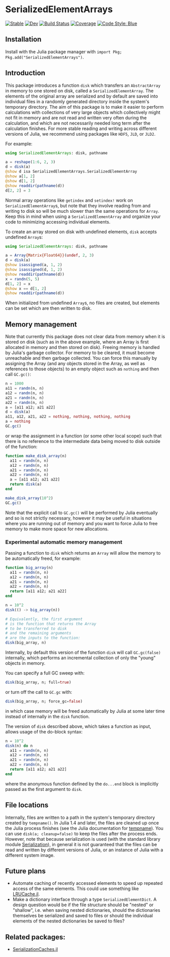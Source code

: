 # SerializedElementArrays

[![Stable](https://img.shields.io/badge/docs-stable-blue.svg)](https://mtfishman.github.io/SerializedElementArrays.jl/stable)
[![Dev](https://img.shields.io/badge/docs-dev-blue.svg)](https://mtfishman.github.io/SerializedElementArrays.jl/dev)
[![Build Status](https://github.com/mtfishman/SerializedElementArrays.jl/workflows/CI/badge.svg)](https://github.com/mtfishman/SerializedElementArrays.jl/actions)
[![Coverage](https://codecov.io/gh/mtfishman/SerializedElementArrays.jl/branch/master/graph/badge.svg)](https://codecov.io/gh/mtfishman/SerializedElementArrays.jl)
[![Code Style: Blue](https://img.shields.io/badge/code%20style-blue-4495d1.svg)](https://github.com/invenia/BlueStyle)

## Installation

Install with the Julia package manager with `import Pkg; Pkg.add("SerializedElementArrays")`.

## Introduction

This package introduces a function `disk` which transfers an `AbstractArray` in memory to one stored on disk, called a `SerializedElementArray`. The elements of the original array are serialized and by default are saved into individual files in a randomly generated directory inside the system's temporary directory. The aim of this package is to make it easier to perform calculations with collections of very large objects which collectively might not fit in memory and are not read and written very often during the calculation, and which are not necessarily needed long term after the calculation finishes. For more stable reading and writing across different versions of Julia, we recommend using packages like `HDF5`, `JLD`, or `JLD2`.

For example:
```julia
using SerializedElementArrays: disk, pathname

a = reshape(1:6, 2, 3)
d = disk(a)
@show d isa SerializedElementArrays.SerializedElementArray
@show a[1, 2]
@show d[1, 2]
@show readdir(pathname(d))
d[2, 2] = 3
```
Normal array operations like `getindex` and `setindex!` work on `SerializedElementArray`s, but note that they involve reading from and writing to disk so will be much slower than the same operations for `Array`. Keep this in mind when using a `SerializedElementArray` and organize your code to minimizing accessing individual elements.

To create an array stored on disk with undefined elements, `disk` accepts undefined `Array`s:
```julia
using SerializedElementArrays: disk, pathname

a = Array{Matrix{Float64}}(undef, 2, 3)
d = disk(a)
@show isassigned(a, 1, 2)
@show isassigned(d, 1, 2)
@show readdir(pathname(d))
x = randn(5, 5)
d[1, 2] = x
@show x == d[1, 2]
@show readdir(pathname(d))
```
When initialized from undefined `Array`s, no files are created, but elements can be set which are then written to disk.

## Memory management

Note that currently this package does not clear data from memory when it is stored on disk (such as in the above example, where an Array is first allocated in memory and then stored on disk). Freeing memory is handled by Julia's garbage collector. For memory to be cleared, it must become unreachable and then garbage collected. You can force this manually by assigning the Array (and any objects stored in the Array, as well as references to those objects) to an empty object such as `nothing` and then call `GC.gc()`:
```julia
n = 1000
a11 = randn(n, n)
a12 = randn(n, n)
a21 = randn(n, n)
a22 = randn(n, n)
a = [a11 a12; a21 a22]
d = disk(a)
a11, a12, a21, a22 = nothing, nothing, nothing, nothing
a = nothing
GC.gc()
```
or wrap the assignment in a function (or some other local scope) such that there is no reference to the intermediate data being moved to disk outside of the function:
```julia
function make_disk_array(n)
  a11 = randn(n, n)
  a12 = randn(n, n)
  a21 = randn(n, n)
  a22 = randn(n, n)
  a = [a11 a12; a21 a22]
  return disk(a)
end

make_disk_array(10^2)
GC.gc()
```
Note that the explicit call to `GC.gc()` will be performed by Julia eventually and so is not strictly necessary, however it may be useful in situations where you are running out of memory and you want to force Julia to free memory to make more space for new allocations. 

### Experimental automatic memory management

Passing a function to `disk` which returns an `Array` will allow the memory to be automatically freed, for example:
```julia
function big_array(n) 
  a11 = randn(n, n)
  a12 = randn(n, n)
  a21 = randn(n, n)
  a22 = randn(n, n)
  return [a11 a12; a21 a22]
end

n = 10^2
disk(() -> big_array(n))

# Equivalently, the first argument
# is the function that returns the Array
# to be transferred to disk
# and the remaining arguments
# are the inputs to the function:
disk(big_array, n)
```
Internally, by default this version of the function `disk` will call `GC.gc(false)` internally, which performs an incremental collection of only the "young" objects in memory.

You can specify a full GC sweep with:
```julia
disk(big_array, n; full=true)
```
or turn off the call to `GC.gc` with:
```julia
disk(big_array, n; force_gc=false)
```
in which case memory will be freed automatically by Julia at some later time instead of internally in the `disk` function.

The version of `disk` described above, which takes a function as input, allows usage of the do-block syntax:
```julia
n = 10^2
disk(n) do n
  a11 = randn(n, n)
  a12 = randn(n, n)
  a21 = randn(n, n)
  a22 = randn(n, n)
  return [a11 a12; a21 a22]
end
```
where the anonymous function defined by the `do...end` block is implicitly passed as the first argument to `disk`.

## File locations

Internally, files are written to a path in the system's temporary directory created by `tempname()`. In Julia 1.4 and later, the files are cleaned up once the Julia process finishes (see the Julia documentation for [tempname](https://docs.julialang.org/en/v1/base/file/#Base.Filesystem.tempname)). You can use `disk(a; cleanup=false)` to keep the files after the process ends. However, note that because serialization is used (with the standard library module [Serialization](https://docs.julialang.org/en/v1/stdlib/Serialization/)), in general it is not guaranteed that the files can be read and written by different versions of Julia, or an instance of Julia with a different system image.

## Future plans

- Automate caching of recently accessed elements to speed up repeated access of the same elements. This could use something like [LRUCache.jl](https://github.com/JuliaCollections/LRUCache.jl).
- Make a dictionary interface through a type `SerializedElementDict`. A design question would be if the file structure should be "nested" or "shallow", i.e. when saving nested dictionaries, should the dictionaries themselves be serialized and saved to files or should the individual elements of the nested dictionaries be saved to files?

## Related packages:

- [SerializationCaches.jl](https://github.com/beacon-biosignals/SerializationCaches.jl)

